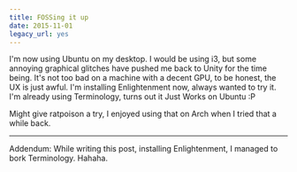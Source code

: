 ```yaml
---
title: FOSSing it up
date: 2015-11-01
legacy_url: yes
---
```


I'm now using Ubuntu on my desktop. I would be using i3, but some annoying
graphical glitches have pushed me back to Unity for the time being. It's not
too bad on a machine with a decent GPU, to be honest, the UX is just awful.
I'm installing Enlightenment now, always wanted to try it. I'm already using
Terminology, turns out it Just Works on Ubuntu :P

Might give ratpoison a try, I enjoyed using that on Arch when I tried that
a while back.

---

Addendum: While writing this post, installing Enlightenment, I managed to
bork Terminology. Hahaha.
